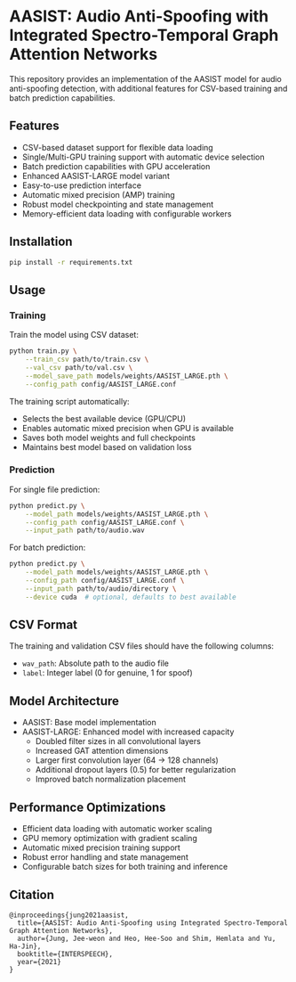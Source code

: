 # AASIST: Audio Anti-Spoofing with Integrated Spectro-Temporal Graph Attention Networks

This repository provides an implementation of the AASIST model for audio anti-spoofing detection, with additional features for CSV-based training and batch prediction capabilities.

## Features
- CSV-based dataset support for flexible data loading
- Single/Multi-GPU training support with automatic device selection
- Batch prediction capabilities with GPU acceleration
- Enhanced AASIST-LARGE model variant
- Easy-to-use prediction interface
- Automatic mixed precision (AMP) training
- Robust model checkpointing and state management
- Memory-efficient data loading with configurable workers

## Installation
```bash
pip install -r requirements.txt
```

## Usage

### Training
Train the model using CSV dataset:
```bash
python train.py \
    --train_csv path/to/train.csv \
    --val_csv path/to/val.csv \
    --model_save_path models/weights/AASIST_LARGE.pth \
    --config_path config/AASIST_LARGE.conf
```

The training script automatically:
- Selects the best available device (GPU/CPU)
- Enables automatic mixed precision when GPU is available
- Saves both model weights and full checkpoints
- Maintains best model based on validation loss

### Prediction
For single file prediction:
```bash
python predict.py \
    --model_path models/weights/AASIST_LARGE.pth \
    --config_path config/AASIST_LARGE.conf \
    --input_path path/to/audio.wav
```

For batch prediction:
```bash
python predict.py \
    --model_path models/weights/AASIST_LARGE.pth \
    --config_path config/AASIST_LARGE.conf \
    --input_path path/to/audio/directory \
    --device cuda  # optional, defaults to best available
```

## CSV Format
The training and validation CSV files should have the following columns:
- `wav_path`: Absolute path to the audio file
- `label`: Integer label (0 for genuine, 1 for spoof)

## Model Architecture
- AASIST: Base model implementation
- AASIST-LARGE: Enhanced model with increased capacity
  - Doubled filter sizes in all convolutional layers
  - Increased GAT attention dimensions
  - Larger first convolution layer (64 -> 128 channels)
  - Additional dropout layers (0.5) for better regularization
  - Improved batch normalization placement

## Performance Optimizations
- Efficient data loading with automatic worker scaling
- GPU memory optimization with gradient scaling
- Automatic mixed precision training support
- Robust error handling and state management
- Configurable batch sizes for both training and inference

## Citation
```
@inproceedings{jung2021aasist,
  title={AASIST: Audio Anti-Spoofing using Integrated Spectro-Temporal Graph Attention Networks},
  author={Jung, Jee-weon and Heo, Hee-Soo and Shim, Hemlata and Yu, Ha-Jin},
  booktitle={INTERSPEECH},
  year={2021}
}
```
